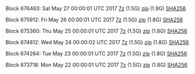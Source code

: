 Block 676463: Sat May 27 00:00:01 UTC 2017 [7z](https://transfer.sh/ibwTL/bootstrap.dat.20170527.7z) (1.5G) [zip](https://transfer.sh/H25kb/bootstrap.dat.20170527.zip) (1.9G) [SHA256](https://transfer.sh/HTs8K/sha256.txt)

Block 675912: Fri May 26 00:00:01 UTC 2017 [7z](https://transfer.sh/1292ZZ/bootstrap.dat.20170526.7z) (1.5G) [zip](https://transfer.sh/JG4rM/bootstrap.dat.20170526.zip) (1.8G) [SHA256](https://transfer.sh/YuP7R/sha256.txt)

Block 675360: Thu May 25 00:00:01 UTC 2017 [7z](https://transfer.sh/veMLO/bootstrap.dat.20170525.7z) (1.5G) [zip](https://transfer.sh/zjobd/bootstrap.dat.20170525.zip) (1.8G) [SHA256](https://transfer.sh/sjGV0/sha256.txt)

Block 674812: Wed May 24 00:00:02 UTC 2017 [7z](https://transfer.sh/vDLZe/bootstrap.dat.20170524.7z) (1.5G) [zip](https://transfer.sh/VTcNZ/bootstrap.dat.20170524.zip) (1.8G) [SHA256](https://transfer.sh/b1Itc/sha256.txt)

Block 674264: Tue May 23 00:00:01 UTC 2017 [7z](https://transfer.sh/GEX3b/bootstrap.dat.20170523.7z) (1.5G) [zip](https://transfer.sh/yCtGG/bootstrap.dat.20170523.zip) (1.8G) [SHA256](https://transfer.sh/Vp7wO/sha256.txt)

Block 673718: Mon May 22 00:00:01 UTC 2017 [7z](https://transfer.sh/iWejl/bootstrap.dat.20170522.7z) (1.5G) [zip](https://transfer.sh/QR1l1/bootstrap.dat.20170522.zip) (1.8G) [SHA256](https://transfer.sh/98cVu/sha256.txt)
